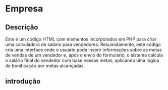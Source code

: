 # Empresa

## Descrição 
Este é um código HTML com elementos incorporados em PHP para criar uma calculadora de salário para vendedores.
Resumidamente, este código cria uma interface onde o usuário pode inserir informações sobre as metas de vendas de um vendedor e, após o envio do formulário, o sistema calcula o salário final do vendedor com base nessas metas, aplicando uma lógica de bonificação por metas alcançadas.

## introdução 
